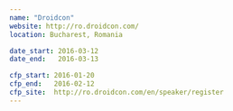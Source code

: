 ```yaml
---
name: "Droidcon"
website: http://ro.droidcon.com/
location: Bucharest, Romania

date_start: 2016-03-12
date_end:   2016-03-13

cfp_start: 2016-01-20
cfp_end:   2016-02-12
cfp_site:  http://ro.droidcon.com/en/speaker/register
---
```


